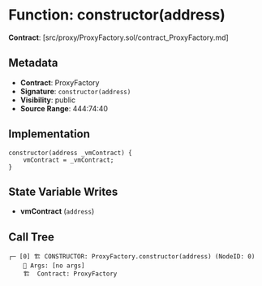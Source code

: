 # Function: constructor(address)

**Contract**: [src/proxy/ProxyFactory.sol/contract_ProxyFactory.md]

## Metadata

- **Contract**: ProxyFactory
- **Signature**: `constructor(address)`
- **Visibility**: public
- **Source Range**: 444:74:40

## Implementation

```solidity
constructor(address _vmContract) {
    vmContract = _vmContract;
}
```

## State Variable Writes

- **vmContract** (`address`)

## Call Tree

```
┌─ [0] 🏗️ CONSTRUCTOR: ProxyFactory.constructor(address) (NodeID: 0)
    💬 Args: [no args]
    🏗️  Contract: ProxyFactory
```
